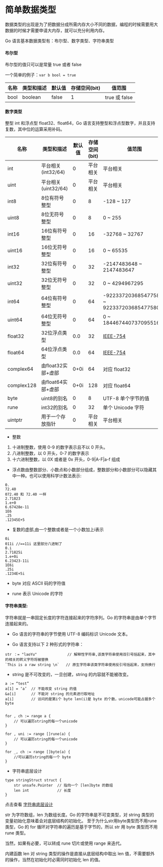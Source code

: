 # 简单数据类型

数据类型的出现是为了把数据分成所需内存大小不同的数据，编程的时候需要用大数据的时候才需要申请大内存，就可以充分利用内存。

Go 语言基本数据类型有：布尔型、数字类型、字符串类型

#### 布尔型
布尔型的值只可以是常量 true 或者 false

一个简单的例子：`var b bool = true`


| 名称 | 类型和描述 | 默认值 | 存储空间(bit) | 值范围        |
| ---- | ---------- | ------ | ------------- | ------------- |
| bool | boolean    | false  | 1             | true 或 false |


#### 数字类型
整型 int 和浮点型 float32、float64，Go 语言支持整型和浮点型数字，并且支持复数，其中位的运算采用补码。

| 名称       | 类型和描述          | 默认值 | 存储空间(bit) |	值范围	                                 |
| ---------- | ------------------- | ------ | ------------- | ------------------------------------------ |
| int        | 平台相关(int32/64)  | 0      | 平台相关      | 平台相关                                   |
| uint       | 平台相关(uint32/64) | 0      | 平台相关      | 平台相关                                   |
| int8       | 8位有符号整型       | 0      | 8             | -128 ~ 127                                 |
| uint8      | 8位无符号整型       | 0      | 8             | 0 ~ 255                                    |
| int16      | 16位有符号整型      | 0      | 16            | -32768 ~ 32767                             |
| uint16     | 16位无符号整型      | 0      | 16            | 0 ~ 65535	                                 |
| int32      | 32位有符号整型      | 0      | 32            | -2147483648 ~ 2147483647                   |
| uint32     | 32位无符号整型      | 0      | 32            | 0 ~ 4294967295                             |
| int64      | 64位有符号整型      | 0      | 64            | -9223372036854775808 ~ 9223372036854775807 |
| uint64     | 64位无符号整型      | 0      | 64            | 0 ~ 18446744073709551615                   |
| float32    | 32位浮点类型        | 0.0    | 32            | [IEEE-754][IEEE-754]                       |
| float64    | 64位浮点类型        | 0.0    | 64            | [IEEE-754][IEEE-754]                       |
| complex64  | 由float32实部+虚部  | 0+0i   | 64            | 对应 float32                               |
| complex128 | 由float64实部+虚部  | 0+0i   | 128           | 对应 float64                               |
| byte       | uint8的别名         | 0      | 8             | UTF-8 单个字节的值                         |
| rune       | int32的别名         | 0      | 32            | 单个 Unicode 字符                          |
| uintptr    | 用于一个存放指针    | 0      | 平台相关      | 平台相关                                   |


- 整数
1. 十进制整数，使用 0-9 的数字表示且不以 0 开头。
2. 八进制整数，以 0 开头，0-7 的数字表示
3. 十六进制整数，以 0X 或者是 0x 开头，0-9|A-F|a-f 组成

- 浮点数由整数部分、小数点和小数部分组成，整数部分和小数部分可以隐藏其中一种。也可以使用科学计数法表示:
```
0.
72.40
072.40 和 72.40 一样
2.71823
1.e+0
6.67428e-11
1E6
.25
.12345E+5
```

- 复数的虚部,由一个整数或者是一个小数加上i表示
```
0i
011i //==11i 这里部分八进制了
0.i
2.71825i
1.e+0i
6.23423-11i
1E6i
.25i
.1234E+5i
```

- byte 对应 ASCII 码的字符值  


- rune 表示 Unicode 的字符


#### 字符串类型:

字符串就是一串固定长度的字符连接起来的字符序列。Go 的字符串是由单个字节连接起来的。

- Go 语言的字符串的字节使用 UTF-8 编码标识 Unicode 文本。

- Go 语言支持以下 2 种形式的字符串：

```golang
str ：= "laoYu"				// 解释性字符串,该类字符串使用双引号括起来，其中的相关的转义字符将被替换
`This is a raw string \n`	// 原生字符串该类字符串使用反引号括起来，支持换行
```

- string 是不可改变的，一旦创建，string 的内容就不能被改变。

```golang
a := “test”
a[1] = ‘a’ 	// 不能改变 string 的值
&a[i] 		// 不能对 string 的元素进行取地址
a[i]		// 访问的是第i个 byte len(i)是 byte 的个数，unicode可能占据多个 byte


for , ch := range a {
	// 可以遍历string的每一个unicode
}

for , uni := range []rune(a) {
	// 可以遍历string的每一个unicode
}

for _, ch := range []byte(a) {
	//可以遍历string的每一个 byte
}
```

- 字符串底层设计
```golang
type stringStruct struct {
	str unsafe.Pointer  // 指向一个 [len]byte 的数组
	len int             // 长度
}
```
点击查看 [字符串底层设计][string]

str 为字符数组，len 为数组长度。Go 的字符串是不可变类型，对 string 类型的变量初始化意味着会对底层结构的初始化。
至于为什么str用byte类型而不用rune类型，Go 的 for 循环对字符串的遍历是基于字节的，所以 str 用 byte 类型而不用 rune 类型。

当然，如果有必要，可以转成 rune 切片或使用 range 来迭代。

内建函数 len 对 string 类型的操作是直接从底层结构中取出 len 值，不需要额外的操作，当然在初始化时必需同时初始化 len 的值。





[IEEE-754]: https://zh.wikipedia.org/wiki/IEEE_754 "IEEE-754"
[string]: https://github.com/golang/go/blob/master/src/runtime/string.go#L223-L226 "字符串底层设计"
